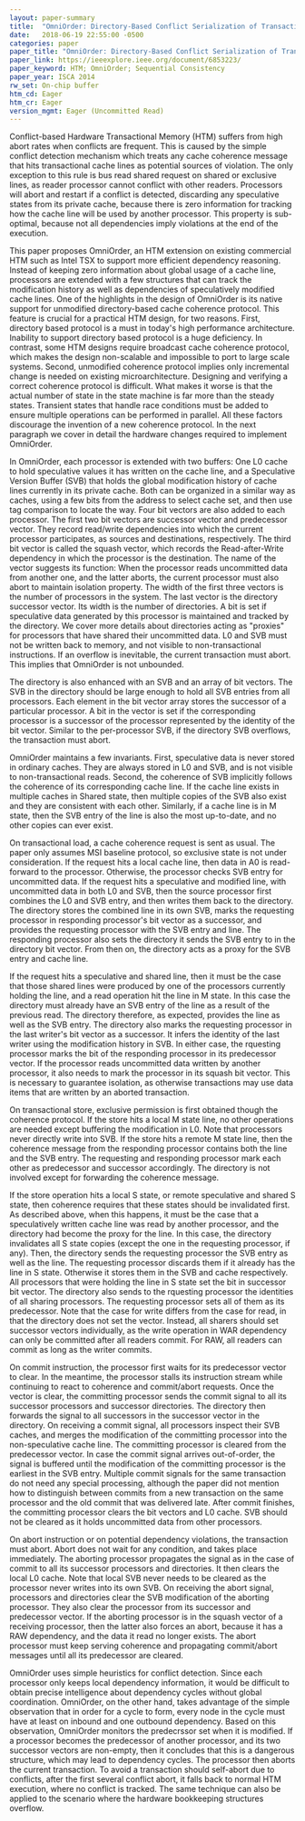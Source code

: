 ```yaml
---
layout: paper-summary
title:  "OmniOrder: Directory-Based Conflict Serialization of Transactions"
date:   2018-06-19 22:55:00 -0500
categories: paper
paper_title: "OmniOrder: Directory-Based Conflict Serialization of Transactions"
paper_link: https://ieeexplore.ieee.org/document/6853223/
paper_keyword: HTM; OmniOrder; Sequential Consistency
paper_year: ISCA 2014
rw_set: On-chip buffer
htm_cd: Eager
htm_cr: Eager
version_mgmt: Eager (Uncommitted Read)
---
```


Conflict-based Hardware Transactional Memory (HTM) suffers from high abort rates when conflicts are frequent.
This is caused by the simple conflict detection mechanism which treats any cache coherence message that hits 
transactional cache lines as potential sources of violation. The only exception to this rule is bus read shared 
request on shared or exclusive lines, as reader processor cannot conflict with other readers. Processors 
will abort and restart if a conflict is detected, discarding any speculative states from its private cache, 
because there is zero information for tracking how the cache line will be used by another processor. This 
property is sub-optimal, because not all dependencies imply violations at the end of the execution.

This paper proposes OmniOrder, an HTM extension on existing commercial HTM such as Intel TSX to support more 
efficient dependency reasoning. Instead of keeping zero information about global usage of a cache line, processors 
are extended with a few structures that can track the modification history as well as dependencies of 
speculatively modified cache lines. One of the highlights in the design of OmniOrder is its native support for 
unmodified directory-based cache coherence protocol. This feature is crucial for a practical HTM design, for two
reasons. First, directory based protocol is a must in today's high performance architecture. Inability to 
support directory based protocol is a huge deficiency. In contrast, some HTM designs require broadcast 
cache coherence protocol, which makes the design non-scalable and impossible to port to large scale systems.
Second, unmodified coherence protocol implies only incremental change is needed on existing microarchitecture.
Designing and verifying a correct coherence protocol is difficult. What makes it worse is that the actual 
number of state in the state machine is far more than the steady states. Transient states that handle
race conditions must be added to ensure multiple operations can be performed in parallel. All these factors 
discourage the invention of a new coherence protocol. In the next paragraph we cover in detail the hardware 
changes required to implement OmniOrder.

In OmniOrder, each processor is extended with two buffers: One L0 cache to hold speculative values it 
has written on the cache line, and a Speculative Version Buffer (SVB) that holds the global modification
history of cache lines currently in its private cache. Both can be organized in a similar way as caches, 
using a few bits from the address to select cache set, and then use tag comparison to locate the way.
Four bit vectors are also added to each processor. The first two bit vectors are successor vector and predecessor 
vector. They record read/write dependencies into which the current processor participates, as sources and 
destinations, respectively. The third bit vector is called the squash vector, which records the Read-after-Write
dependency in which the processor is the destination. The name of the vector suggests its function: When the 
processor reads uncommitted data from another one, and the latter aborts, the current processor must also
abort to maintain isolation property. The width of the first three vectors is the number of processors 
in the system. The last vector is the directory successor vector. Its width is the number of directories.
A bit is set if speculative data generated by this processor is maintained and tracked by the directory. 
We cover more details about directories acting as "proxies" for processors that have shared their uncommitted
data. L0 and SVB must not be written back to memory, and not visible to non-transactional instructions. 
If an overflow is inevitable, the current transaction must abort. This implies that OmniOrder is not unbounded.

The directory is also enhanced with an SVB and an array of bit vectors. The SVB in the directory should be large
enough to hold all SVB entries from all processors. Each element in the bit vector array stores the successor
of a particular processor. A bit in the vector is set if the corresponding processor is a successor of 
the processor represented by the identity of the bit vector. Similar to the per-processor SVB, if the 
directory SVB overflows, the transaction must abort.

OmniOrder maintains a few invariants. First, speculative data is never stored in ordinary caches. They are always 
stored in L0 and SVB, and is not visible to non-transactional reads. Second, the coherence of SVB implicitly follows 
the coherence of its corresponding cache line. If the cache line exists in multiple caches in Shared state, then
multiple copies of the SVB also exist and they are consistent with each other. Similarly, if a cache line is in M
state, then the SVB entry of the line is also the most up-to-date, and no other copies can ever exist.

On transactional load, a cache coherence request is sent as usual. The paper only assumes MSI baseline protocol, so
exclusive state is not under consideration. If the request hits a local cache line, then data in A0 is read-forward
to the processor. Otherwise, the processor checks SVB entry for uncommitted data. If the request hits a speculative 
and modified line, with uncommitted data in both L0 and SVB, then the source processor first combines the L0 and 
SVB entry, and then writes them back to the directory. The directory stores the combined line in its own SVB, marks 
the requesting processor in responding processor's bit vector as a successor, and provides the requesting processor 
with the SVB entry and line. The responding processor also sets the directory it sends the SVB entry to in the directory 
bit vector. From then on, the directory acts as a proxy for the SVB entry and cache line. 

If the request hits a speculative and shared line, then it must be the case that those shared lines were produced
by one of the processors currently holding the line, and a read operation hit the line in M state. In this case
the directory must already have an SVB entry of the line as a result of the previous read. The directory therefore, 
as expected, provides the line as well as the SVB entry. The directory also marks the requesting processor in the 
last writer's bit vector as a successor. It infers the identity of the last writer using the modification history in SVB.
In either case, the rquesting processor marks the bit of the responding processor in its predecessor vector. If the 
processor reads uncommitted data written by another processor, it also needs to mark the processor in its squash bit
vector. This is necessary to guarantee isolation, as otherwise transactions may use data items that are written by
an aborted transaction.

On transactional store, exclusive permission is first obtained though the coherence protocol. If the store hits a 
local M state line, no other operations are needed except buffering the modification in L0. Note that processors 
never directly write into SVB. If the store hits a remote M state line, then the coherence message from the responding
processor contains both the line and the SVB entry. The requesting and responding processor mark each other as predecessor 
and successor accordingly. The directory is not involved except for forwarding the coherence message. 

If the store operation hits a local S state, or remote speculative and shared S state, then coherence requires that
these states should be invalidated first. As described above, when this happens, it must be the case that a speculatively
written cache line was read by another processor, and the directory had become the proxy for the line. In this case,
the directory invalidates all S state copies (except the one in the requesting processor, if any). Then, the directory
sends the requesting processor the SVB entry as well as the line. The requesting processor discards them if it already 
has the line in S state. Otherwise it stores them in the SVB and cache respectively. All processors that were 
holding the line in S state set the bit in successor bit vector. The directory also sends to the rquesting processor 
the identities of all sharing processors. The requesting processor sets all of them as its predecessor. Note that 
the case for write differs from the case for read, in that the directory does not set the vector. Instead, all
sharers should set successor vectors individually, as the write operation in WAR dependency can only be committed
after all readers commit. For RAW, all readers can commit as long as the writer commits. 

On commit instruction, the processor first waits for its predecessor vector to clear. In the meantime, the processor 
stalls its instruction stream while continuing to react to coherence and commit/abort requests. Once the vector is clear,
the committing processor sends the commit signal to all its successor processors and successor directories. The 
directory then forwards the signal to all successors in the successor vector in the directory. On receiving a commit
signal, all processors inspect their SVB caches, and merges the modification of the committing processor into the 
non-speculative cache line. The committing processor is cleared from the predecessor vector. In case the commit 
signal arrives out-of-order, the signal is buffered until the modification of the committing processor is the 
earliest in the SVB entry. Multiple commit signals for the same transaction do not need any special processing, 
although the paper did not mention how to distinguish between commits from a new transaction on the same processor 
and the old commit that was delivered late. After commit finishes, the committing processor clears the bit vectors 
and L0 cache. SVB should not be cleared as it holds uncommitted data from other processors.

On abort instruction or on potential dependency violations, the transaction must abort. Abort does not wait for any
condition, and takes place immediately. The aborting processor propagates the signal as in the case of commit to
all its successor processors and directories. It then clears the local L0 cache. Note that local SVB never needs 
to be cleared as the processor never writes into its own SVB. On receiving the abort signal, processors and 
directories clear the SVB modification of the aborting processor. They also clear the processor from its successor and 
predecessor vector. If the aborting processor is in the squash vector of a receiving processor, then the latter also
forces an abort, because it has a RAW dependency, and the data it read no longer exists. The abort processor 
must keep serving coherence and propagating commit/abort messages until all its predecessor are cleared. 

OmniOrder uses simple heuristics for conflict detection. Since each processor only keeps local dependency information,
it would be difficult to obtain precise intelligence about dependency cycles without global coordination. OmniOrder,
on the other hand, takes advantage of the simple observation that in order for a cycle to form, every node in the cycle 
must have at least on inbound and one outbound dependency. Based on this observation, OmniOrder monitors the predecrssor 
set when it is modified. If a processor becomes the predecessor of another processor, and its two successor vectors 
are non-empty, then it concludes that this is a dangerous structure, which may lead to dependency cycles. The 
processor then aborts the current transaction. To avoid a transaction should self-abort due to conflicts, after the 
first several conflict abort, it falls back to normal HTM execution, where no conflict is tracked. The same technique can
also be applied to the scenario where the hardware bookkeeping structures overflow. 


